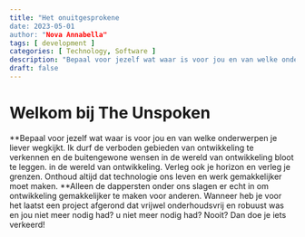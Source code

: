 ```yaml
---
title: "Het onuitgesprokene
date: 2023-05-01
author: "Nova Annabella"
tags: [ development ]
categories: [ Technology, Software ]
description: "Bepaal voor jezelf wat waar is voor jou en van welke onderwerpen je liever wegkijkt".
draft: false
---
```



# Welkom bij The Unspoken

**Bepaal voor jezelf wat waar is voor jou en van welke onderwerpen je liever wegkijkt. Ik durf de verboden gebieden van
ontwikkeling te verkennen en de buitengewone wensen in de wereld van ontwikkeling bloot te leggen. in de wereld van
ontwikkeling. Verleg ook je horizon en verleg je grenzen. Onthoud altijd dat technologie ons leven en werk gemakkelijker
moet maken. **Alleen de dappersten onder ons slagen er echt in om ontwikkeling gemakkelijker te maken voor anderen.
Wanneer heb je voor het laatst een project afgerond dat vrijwel onderhoudsvrij en robuust was en jou niet meer nodig
had? u niet meer nodig had? Nooit? Dan doe je iets verkeerd!
